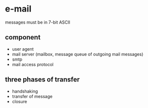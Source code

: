 # e-mail

messages must be in 7-bit ASCII

## component

- user agent
- mail server (mailbox, message queue of outgoing mail messages)
- smtp
- mail access protocol

## three phases of transfer

- handshaking
- transfer of message
- closure
